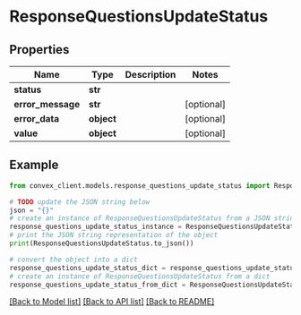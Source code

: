 # ResponseQuestionsUpdateStatus


## Properties

Name | Type | Description | Notes
------------ | ------------- | ------------- | -------------
**status** | **str** |  | 
**error_message** | **str** |  | [optional] 
**error_data** | **object** |  | [optional] 
**value** | **object** |  | [optional] 

## Example

```python
from convex_client.models.response_questions_update_status import ResponseQuestionsUpdateStatus

# TODO update the JSON string below
json = "{}"
# create an instance of ResponseQuestionsUpdateStatus from a JSON string
response_questions_update_status_instance = ResponseQuestionsUpdateStatus.from_json(json)
# print the JSON string representation of the object
print(ResponseQuestionsUpdateStatus.to_json())

# convert the object into a dict
response_questions_update_status_dict = response_questions_update_status_instance.to_dict()
# create an instance of ResponseQuestionsUpdateStatus from a dict
response_questions_update_status_from_dict = ResponseQuestionsUpdateStatus.from_dict(response_questions_update_status_dict)
```
[[Back to Model list]](../README.md#documentation-for-models) [[Back to API list]](../README.md#documentation-for-api-endpoints) [[Back to README]](../README.md)


